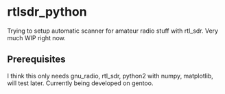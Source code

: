 # rtlsdr_python

Trying to setup automatic scanner for amateur radio stuff with rtl_sdr. Very much WIP right now.

## Prerequisites

I think this only needs gnu_radio, rtl_sdr, python2 with numpy, matplotlib, will test later. Currently being developed on gentoo.

